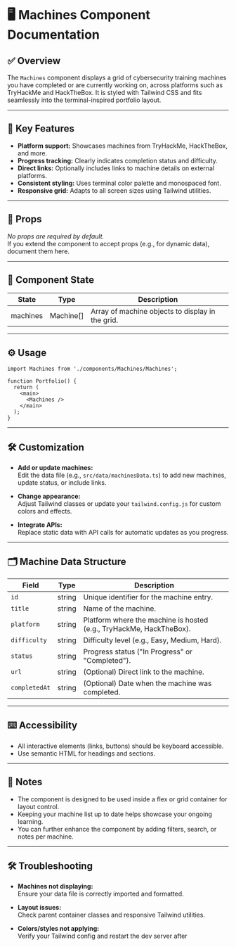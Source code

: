 # 🖥️ Machines Component Documentation

## ✅ Overview

The `Machines` component displays a grid of cybersecurity training machines you have completed or are currently working on, across platforms such as TryHackMe and HackTheBox. It is styled with Tailwind CSS and fits seamlessly into the terminal-inspired portfolio layout.

---

## 📌 Key Features

- **Platform support:** Showcases machines from TryHackMe, HackTheBox, and more.
- **Progress tracking:** Clearly indicates completion status and difficulty.
- **Direct links:** Optionally includes links to machine details on external platforms.
- **Consistent styling:** Uses terminal color palette and monospaced font.
- **Responsive grid:** Adapts to all screen sizes using Tailwind utilities.

---

## 🧩 Props

_No props are required by default._  
If you extend the component to accept props (e.g., for dynamic data), document them here.

---

## 🧪 Component State

| State     | Type      | Description                                               |
|-----------|-----------|-----------------------------------------------------------|
| machines  | Machine[] | Array of machine objects to display in the grid.          |

---

## ⚙️ Usage

```tsx
import Machines from './components/Machines/Machines';

function Portfolio() {
  return (
    <main>
      <Machines />
    </main>
  );
}
```

---

## 🛠️ Customization

- **Add or update machines:**  
  Edit the data file (e.g., `src/data/machinesData.ts`) to add new machines, update status, or include links.

- **Change appearance:**  
  Adjust Tailwind classes or update your `tailwind.config.js` for custom colors and effects.

- **Integrate APIs:**  
  Replace static data with API calls for automatic updates as you progress.

---

## 🗂️ Machine Data Structure

| Field        | Type     | Description                                                      |
|--------------|----------|------------------------------------------------------------------|
| `id`         | string   | Unique identifier for the machine entry.                         |
| `title`      | string   | Name of the machine.                                             |
| `platform`   | string   | Platform where the machine is hosted (e.g., TryHackMe, HackTheBox). |
| `difficulty` | string   | Difficulty level (e.g., Easy, Medium, Hard).                     |
| `status`     | string   | Progress status ("In Progress" or "Completed").                  |
| `url`        | string   | (Optional) Direct link to the machine.                           |
| `completedAt`| string   | (Optional) Date when the machine was completed.                  |

---

## ⌨️ Accessibility

- All interactive elements (links, buttons) should be keyboard accessible.
- Use semantic HTML for headings and sections.

---

## 📝 Notes

- The component is designed to be used inside a flex or grid container for layout control.
- Keeping your machine list up to date helps showcase your ongoing learning.
- You can further enhance the component by adding filters, search, or notes per machine.

---

## 🛠️ Troubleshooting

- **Machines not displaying:**  
  Ensure your data file is correctly imported and formatted.

- **Layout issues:**  
  Check parent container classes and responsive Tailwind utilities.

- **Colors/styles not applying:**  
  Verify your Tailwind config and restart the dev server after